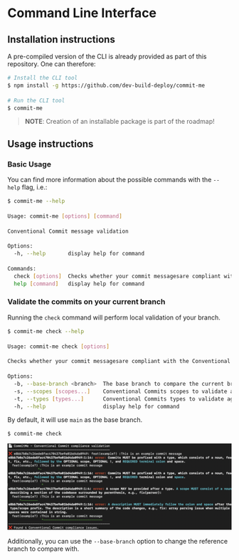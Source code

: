 <!-- 
SPDX-FileCopyrightText: 2023 Kevin de Jong <monkaii@hotmail.com>

SPDX-License-Identifier: GPL-3.0-or-later
-->

# Command Line Interface

## Installation instructions

A pre-compiled version of the CLI is already provided as part of this repository. One can therefore:

```sh
# Install the CLI tool
$ npm install -g https://github.com/dev-build-deploy/commit-me

# Run the CLI tool
$ commit-me
```

> **NOTE**: Creation of an installable package is part of the roadmap!

## Usage instructions

### Basic Usage

You can find more information about the possible commands with the `--help` flag, i.e.:

```sh
$ commit-me --help

Usage: commit-me [options] [command]

Conventional Commit message validation

Options:
  -h, --help       display help for command

Commands:
  check [options]  Checks whether your commit messagesare compliant with the Conventional Commit specification.
  help [command]   display help for command
```

### Validate the commits on your current branch

Running the `check` command will perform local validation of your branch.

```sh
$ commit-me check --help

Usage: commit-me check [options]

Checks whether your commit messagesare compliant with the Conventional Commit specification.

Options:
  -b, --base-branch <branch>  The base branch to compare the current branch with.
  -s, --scopes [scopes...]    Conventional Commits scopes to validate against.
  -t, --types [types...]      Conventional Commits types to validate against.
  -h, --help                  display help for command
```

By default, it will use `main` as the base branch.

```sh
$ commit-me check
```

![Example](./images/cli_example.png)

Additionally, you can use the `--base-branch` option to change the reference branch to compare with.
